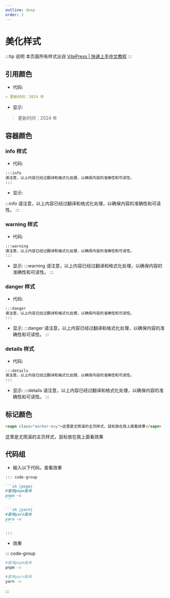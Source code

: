 ```yaml
---
outline: deep
order: 2
---
```


# 美化样式

<ArticleMetadata />

:::tip 说明
本页面所有样式出自 [VitePress | 快速上手中文教程](https://vitepress.yiov.top/style.html)
:::

## 引用颜色

- 代码:

```md
> 更新时间：2024 年
```

- 显示:

> 更新时间：2024 年

## 容器颜色

### info 样式

- 代码:

```md
:::info
请注意，以上内容已经过翻译和格式化处理，以确保内容的准确性和可读性。
:::
```

- 显示:

:::info
请注意，以上内容已经过翻译和格式化处理，以确保内容的准确性和可读性。
:::

### warning 样式

- 代码:

```md
:::warning
请注意，以上内容已经过翻译和格式化处理，以确保内容的准确性和可读性。
:::
```

- 显示:
  :::warning
  请注意，以上内容已经过翻译和格式化处理，以确保内容的准确性和可读性。
  :::

### danger 样式

- 代码:

```md
:::danger
请注意，以上内容已经过翻译和格式化处理，以确保内容的准确性和可读性。
:::
```

- 显示:
  :::danger
  请注意，以上内容已经过翻译和格式化处理，以确保内容的准确性和可读性。
  :::

### details 样式

- 代码:

```md
:::details
请注意，以上内容已经过翻译和格式化处理，以确保内容的准确性和可读性。
:::
```

- 显示:
  :::details
  请注意，以上内容已经过翻译和格式化处理，以确保内容的准确性和可读性。
  :::

## 标记颜色

```md
<sapn class="marker-evy">这里是尤雨溪的主页样式，鼠标放在我上面看效果</sapn>
```

<sapn class="marker-evy">这里是尤雨溪的主页样式，鼠标放在我上面看效果</sapn>

## 代码组

- 输入以下代码，查看效果

````md
::: code-group

```sh [pnpm]
#查询pnpm版本
pnpm -v
```

```sh [yarn]
#查询yarn版本
yarn -v
```

:::
````

- 效果

::: code-group

```sh [pnpm]
#查询pnpm版本
pnpm -v
```

```sh [yarn]
#查询yarn版本
yarn -v
```

:::

<LastUpdated time="2024/11/1 14:40:13"/>
